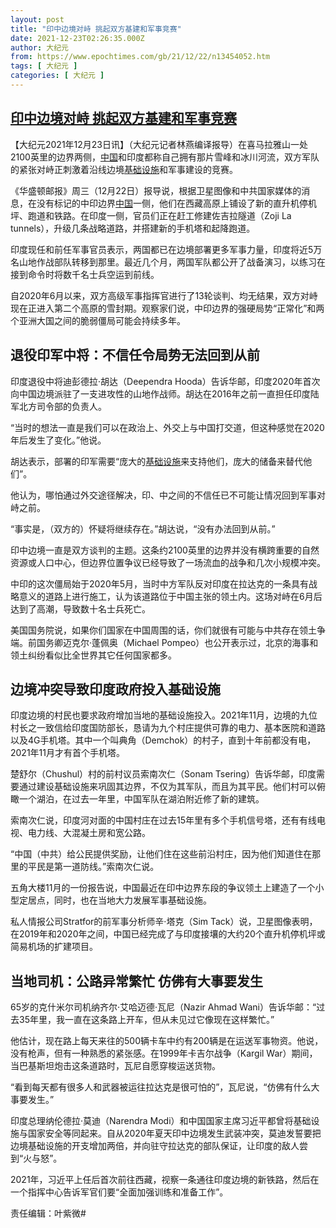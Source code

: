 ```yaml
---
layout: post
title: "印中边境对峙 挑起双方基建和军事竞赛"
date: 2021-12-23T02:26:35.000Z
author: 大纪元
from: https://www.epochtimes.com/gb/21/12/22/n13454052.htm
tags: [ 大纪元 ]
categories: [ 大纪元 ]
---
```

<!--1640226395000-->
[印中边境对峙 挑起双方基建和军事竞赛](https://www.epochtimes.com/gb/21/12/22/n13454052.htm)
------

<div>
<p>【大纪元2021年12月23日讯】（大纪元记者林燕编译报导）在喜马拉雅山一处2100英里的边界两侧，<a href="https://www.epochtimes.com/gb/tag/%E4%B8%AD%E5%9B%BD.html">中国</a>和印度都称自己拥有那片雪峰和冰川河流，双方军队的紧张对峙正刺激着沿线边境<a href="https://www.epochtimes.com/gb/tag/%E5%9F%BA%E7%A1%80%E8%AE%BE%E6%96%BD.html">基础设施</a>和军事建设的竞赛。</p><p>《华盛顿邮报》周三（12月22日）报导说，根据卫星图像和中共国家媒体的消息，在没有标记的中印边界<a href="https://www.epochtimes.com/gb/tag/%E4%B8%AD%E5%9B%BD.html">中国</a>一侧，他们在西藏高原上铺设了新的直升机停机坪、跑道和铁路。在印度一侧，官员们正在赶工修建佐吉拉隧道（Zoji La tunnels），升级几条战略道路，并搭建新的手机塔和起降跑道。</p><p>印度现任和前任军事官员表示，两国都已在边境部署更多军事力量，印度将近5万名山地作战部队转移到那里。最近几个月，两国军队都公开了战备演习，以练习在接到命令时将数千名士兵空运到前线。</p><p>自2020年6月以来，双方高级军事指挥官进行了13轮谈判、均无结果，双方对峙现在正进入第二个高原的雪封期。观察家们说，中印边界的强硬局势“正常化”和两个亚洲大国之间的脆弱僵局可能会持续多年。</p><h2>退役印军中将：不信任令局势无法回到从前</h2><p>印度退役中将迪彭德拉·胡达（Deependra Hooda）告诉华邮，印度2020年首次向中国边境派驻了一支进攻性的山地作战师。胡达在2016年之前一直担任印度陆军北方司令部的负责人。</p><p>“当时的想法一直是我们可以在政治上、外交上与中国打交道，但这种感觉在2020年后发生了变化。”他说。</p><p>胡达表示，部署的印军需要“庞大的<a href="https://www.epochtimes.com/gb/tag/%E5%9F%BA%E7%A1%80%E8%AE%BE%E6%96%BD.html">基础设施</a>来支持他们，庞大的储备来替代他们”。</p><p>他认为，哪怕通过外交途径解决，印、中之间的不信任已不可能让情况回到军事对峙之前。</p><p>“事实是，（双方的）怀疑将继续存在。”胡达说，“没有办法回到从前。”</p><p>印中边境一直是双方谈判的主题。这条约2100英里的边界并没有横跨重要的自然资源或人口中心，但边界位置争议已经导致了一场流血的战争和几次小规模冲突。</p><p>中印的这次僵局始于2020年5月，当时中方军队反对印度在拉达克的一条具有战略意义的道路上进行施工，认为该道路位于中国主张的领土内。这场对峙在6月后达到了高潮，导致数十名士兵死亡。</p><p>美国国务院说，如果你们国家在中国周围的话，你们就很有可能与中共存在领土争端。前国务卿迈克尔·蓬佩奥（Michael Pompeo）也公开表示过，北京的海事和领土纠纷看似比全世界其它任何国家都多。</p><h2>边境冲突导致印度政府投入基础设施</h2><p>印度边境的村民也要求政府增加当地的基础设施投入。2021年11月，边境的九位村长之一致信给印度国防部长，恳请为九个村庄提供可靠的电力、基本医院和道路以及4G手机塔。其中一个叫典角（Demchok）的村子，直到十年前都没有电，2021年11月才有首个手机塔。</p><p>楚舒尔（Chushul）村的前村议员索南次仁（Sonam Tsering）告诉华邮，印度需要通过建设基础设施来巩固其边界，不仅为其军队，而且为其平民。他们村可以俯瞰一个湖泊，在过去一年里，中国军队在湖泊附近修了新的建筑。</p><p>索南次仁说，印度河对面的中国村庄在过去15年里有多个手机信号塔，还有有线电视、电力线、大混凝土房和宽公路。</p><p>“中国（中共）给公民提供奖励，让他们住在这些前沿村庄，因为他们知道住在那里的平民是第一道防线。”索南次仁说。</p><p>五角大楼11月的一份报告说，中国最近在印中边界东段的争议领土上建造了一个小型定居点，同时，也在当地大力发展军事基础设施。</p><p>私人情报公司Stratfor的前军事分析师辛·塔克（Sim Tack）说，卫星图像表明，在2019年和2020年之间，中国已经完成了与印度接壤的大约20个直升机停机坪或简易机场的扩建项目。</p><h2>当地司机：公路异常繁忙 仿佛有大事要发生</h2><p>65岁的克什米尔司机纳齐尔·艾哈迈德·瓦尼（Nazir Ahmad Wani）告诉华邮：“过去35年里，我一直在这条路上开车，但从未见过它像现在这样繁忙。”</p><p>他估计，现在路上每天来往的500辆卡车中约有200辆是在运送军事物资。他说，没有枪声，但有一种熟悉的紧张感。在1999年卡吉尔战争（Kargil War）期间，当巴基斯坦炮击这条道路时，瓦尼自愿穿梭运送货物。</p><p>“看到每天都有很多人和武器被运往拉达克是很可怕的”，瓦尼说，“仿佛有什么大事要发生。”</p><p>印度总理纳伦德拉·莫迪（Narendra Modi）和中国国家主席习近平都曾将基础设施与国家安全等同起来。自从2020年夏天印中边境发生武装冲突，莫迪发誓要把边境基础设施的开支增加两倍，并向驻守拉达克的部队保证，让印度的敌人尝到“火与怒”。</p><p>2021年，习近平上任后首次前往西藏，视察一条通往印度边境的新铁路，然后在一个指挥中心告诉军官们要“全面加强训练和准备工作”。</p><p>责任编辑：叶紫微#</p>
</div>
